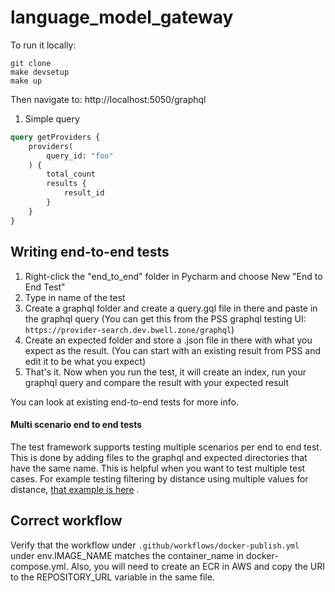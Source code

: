 # language_model_gateway

To run it locally:

```
git clone
make devsetup
make up
```

Then navigate to: http://localhost:5050/graphql

1. Simple query

```graphql
query getProviders {
    providers(
        query_id: "foo"
    ) {
        total_count
        results {
            result_id
        }
    }
}

```

## Writing end-to-end tests

1. Right-click the "end_to_end" folder in Pycharm and choose New "End to End Test"
2. Type in name of the test
3. Create a graphql folder and create a query.gql file in there and paste in the graphql query (You can get this from
   the PSS graphql testing UI: `https://provider-search.dev.bwell.zone/graphql`)
4. Create an expected folder and store a .json file in there with what you expect as the result.  (You can start with an
   existing result from PSS and edit it to be what you expect)
5. That's it. Now when you run the test, it will create an index, run your graphql query and compare the result with
   your expected result

You can look at existing end-to-end tests for more info.

#### Multi scenario end to end tests

The test framework supports testing multiple scenarios per end to end test. This is done by adding files to the graphql
and expected directories that have the same name. This is helpful when you want to test
multiple test cases. For example testing filtering by distance using multiple values for distance,
[that example is here](https://github.com/icanbwell/helix.providersearch/tree/main/tests/end_to_end/test_filter_by_distance)
.

## Correct workflow
Verify that the workflow under `.github/workflows/docker-publish.yml` under env.IMAGE_NAME matches the container_name in docker-compose.yml. Also, you will need to create an ECR in AWS and copy the URI to the REPOSITORY_URL variable in the same file.
